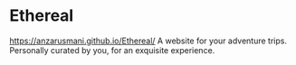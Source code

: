 # Ethereal
https://anzarusmani.github.io/Ethereal/
A website for your adventure trips. Personally curated by you, for an exquisite experience.
